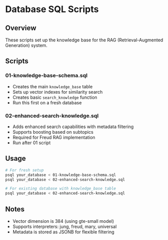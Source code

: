 # Database SQL Scripts

## Overview
These scripts set up the knowledge base for the RAG (Retrieval-Augmented Generation) system.

## Scripts

### 01-knowledge-base-schema.sql
- Creates the main `knowledge_base` table
- Sets up vector indexes for similarity search
- Creates basic `search_knowledge` function
- Run this first on a fresh database

### 02-enhanced-search-knowledge.sql
- Adds enhanced search capabilities with metadata filtering
- Supports boosting based on subtopics
- Required for Freud RAG implementation
- Run after 01 script

## Usage

```bash
# For fresh setup
psql your_database < 01-knowledge-base-schema.sql
psql your_database < 02-enhanced-search-knowledge.sql

# For existing database with knowledge_base table
psql your_database < 02-enhanced-search-knowledge.sql
```

## Notes
- Vector dimension is 384 (using gte-small model)
- Supports interpreters: jung, freud, mary, universal
- Metadata is stored as JSONB for flexible filtering